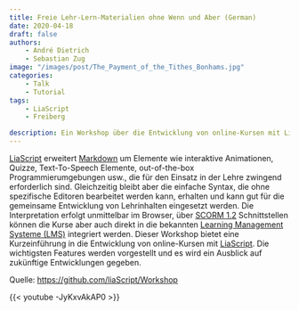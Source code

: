 ```yaml
---
title: Freie Lehr-Lern-Materialien ohne Wenn und Aber (German)
date: 2020-04-18
draft: false
authors:
    - André Dietrich
    - Sebastian Zug
image: "/images/post/The_Payment_of_the_Tithes_Bonhams.jpg"
categories:
    - Talk
    - Tutorial
tags:
    - LiaScript
    - Freiberg

description: Ein Workshop über die Entwicklung von online-Kursen mit LiaScript. Die wichtigsten Features werden vorgestellt und es wird ein Ausblick auf zukünftige Entwicklungen gegeben.
---
```


[LiaScript](https://liascript.github.io) erweitert [Markdown](https://de.wikipedia.org/wiki/Markdown) um Elemente wie interaktive Animationen, Quizze, Text-To-Speech Elemente, out-of-the-box Programmierumgebungen usw., die für den Einsatz in der Lehre zwingend erforderlich sind. Gleichzeitig bleibt aber die einfache Syntax, die ohne spezifische Editoren bearbeitet werden kann, erhalten und kann gut für die gemeinsame Entwicklung von Lehrinhalten eingesetzt werden. Die Interpretation erfolgt unmittelbar im Browser, über [SCORM 1.2](https://de.wikipedia.org/wiki/SCORM) Schnittstellen können die Kurse aber auch direkt in die bekannten [Learning Management Systeme (LMS)](https://de.wikipedia.org/wiki/Lernplattform) integriert werden. Dieser Workshop bietet eine Kurzeinführung in die Entwicklung von online-Kursen mit [LiaScript](https://liascript.github.io). Die wichtigsten Features werden vorgestellt und es wird ein Ausblick auf zukünftige Entwicklungen gegeben.

Quelle: https://github.com/liaScript/Workshop

{{< youtube -JyKxvAkAP0 >}}